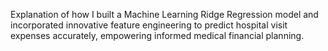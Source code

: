 Explanation of how I built a Machine Learning Ridge Regression model and incorporated innovative feature engineering to predict hospital visit expenses accurately, empowering informed medical financial planning.


